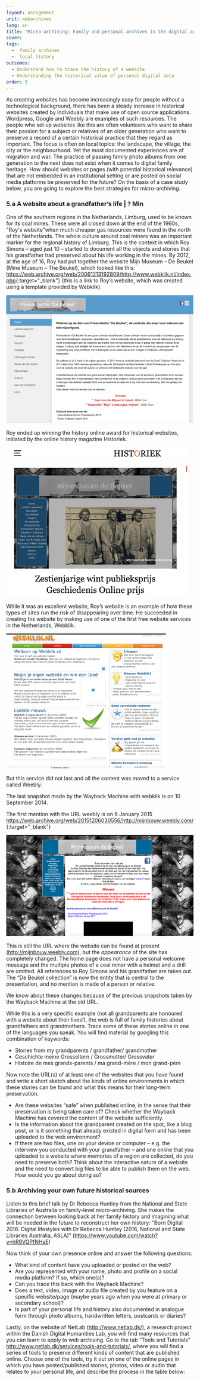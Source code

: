```yaml
---
layout: assignment
unit: webarchives
lang: en
title: "Micro-archiving: Family and personal archives in the digital age"
cover:
tags:
  -  family archives
  -  local history
outcomes:
  - Understand how to trace the history of a website
  - Understanding the historical value of personal digital data
order: 5
---
```

As creating websites has become increasingly easy for people without a technological background, there has been a steady increase in historical websites created by individuals that make use of open source applications. Wordpress, Google and Weebly are examples of such resources. The people who set up websites like this are often volunteers who want to share their passion for a subject or relatives of an older generation who want to preserve a record of a certain historical practice that they regard as important. The focus is often on local topics: the landscape, the village, the city or the neighbourhood. Yet the most documented experiences are of migration and war. The practice of passing family photo albums from one generation to the next does not exist when it comes to digital family heritage. How should websites or pages (with potential historical relevance) that are not embedded in an institutional setting or are posted on social media platforms be preserved for the future? On the basis of a case study below, you are going to explore the best strategies for micro-archiving.

<!-- more -->

<!-- briefing-student -->

### 5.a A website about a grandfather’s life | ? Min
<!-- section-contents -->

One of the southern regions in the Netherlands, Limburg, used to be known for its coal mines. These were all closed down at the end of the 1960s, "Roy's website"when much cheaper gas resources were found in the north of the Netherlands. The whole culture around coal miners was an important marker for the regional history of Limburg. This is the context in which Roy Simons – aged just 10 – started to document all the objects and stories that his grandfather had preserved about his life working in the mines. By 2012, at the age of 16, Roy had put together the website Mijn Museum – De Beukel (Mine Museum – The Beukel), which looked like this: <https://web.archive.org/web/20061213192809/http://www.webklik.nl/index.php>{:target="_blank"} (this is a link to Roy’s website, which was created using a template provided by Webklik).

![Roy's website](/../../assets/images/BeukelA.png "Roy's website")



Roy ended up winning the history online award for historical websites, initiated by the online history magazine Historiek.

![online history magazine Historiek](/../../assets/images/Historiek.png "online history magazine Historiek")

While it was an excellent website, Roy’s website is an example of how these types of sites run the risk of disappearing over time. He succeeded in creating his website by making use of one of the first free website services in the Netherlands, Webklik.

![webklik](/../../assets/images/webklik.png "webklik")


But this service did not last and all the content was moved to a service called Weebly.

The last snapshot made by the Wayback Machine with webklik is on 10 September 2014.

The first mention with the URL weebly is on 6 January 2015 <https://web.archive.org/web/20151206030556/http://mijnbouw.weebly.com/>{:target="_blank"}

![Roy's website](/../../assets/images/BeukelB.png "Roy's website")

This is still the URL where the website can be found at present (http://mijnbouw.weebly.com), but the *appearance* of the site has completely changed. The home page does not have a personal welcome message and the multiple photos of a coal miner with a helmet and a drill are omitted. All references to Roy Simons and his grandfather are taken out. The “De Beukel collection” is now the entity that is central to the presentation, and no mention is made of a person or relative.

We know about these changes because of the previous snapshots taken by the Wayback Machine at the old URL.

While this is a very specific example (not all grandparents are honoured with a website about their lives!), the web is full of family histories about grandfathers and grandmothers. Trace some of these stories online in one of the languages you speak. You will find material by googling this combination of keywords:
-	Stories from my grandparents / grandfather/ grandmother
-	Geschichte meine Grosseltern / Grossmutter/ Grossvater
-	Histoire de mes grands-parents / ma grand-mère / mon grand-père

Now note the URL(s) of at least one of the websites that you have found and write a short sketch about the kinds of online environments in which these stories can be found and what this means for their long-term preservation.
-	Are these websites “safe” when published online, in the sense that their preservation is being taken care of? Check whether the Wayback Machine has covered the content of the website sufficiently.
-	Is the information about the grandparent created on the spot, like a blog post, or is it something that already existed in digital form and has been uploaded to the web environment?
-	If there are two files, one on your device or computer – e.g. the interview you conducted with your grandfather – and one online that you uploaded to a website where memories of a region are collected, do you need to preserve both?
Think about the interactive nature of a website and the need to convert big files to be able to publish them on the web. How would you go about doing so?

<!-- section -->

### 5.b Archiving your own future historical sources
<!-- section-contents -->

Listen to this brief talk by Dr Rebecca Huntley from the National and State Libraries of Australia on family-level micro-archiving. She makes the connection between looking back at her family history and imagining what will be needed in the future to reconstruct her own history: “Born Digital 2016: Digital lifestyles with Dr Rebecca Huntley (2016, National and State Libraries Australia, ASLA)” (https://www.youtube.com/watch?v=hR9VQPfNHaE)

Now think of your own presence online and answer the following questions:
-	What kind of content have you uploaded or posted on the web?
-	Are you represented with your name, photo and profile on a social media platform? If so, which one(s)?
-	Can you trace this back with the Wayback Machine?
-	Does a text, video, image or audio file created by you feature on a specific website/page (maybe years ago when you were at primary or secondary school)?
-	Is part of your personal life and history also documented in analogue form through photo albums, handwritten letters, postcards or diaries?


Lastly, on the website of NetLab (http://www.netlab.dk/), a research project within the Danish Digital Humanities Lab, you will find many resources that you can learn to apply to web archiving. Go to the tab “Tools and Tutorials” http://www.netlab.dk/services/tools-and-tutorials/, where you will find a series of tools to preserve different kinds of content that are published online. Choose one of the tools, try it out on one of the online pages in which you have posted/published stories, photos, video or audio that relates to your personal life, and describe the process in the table below:

<!-- briefing-teacher -->
